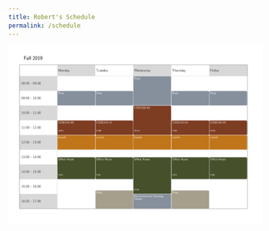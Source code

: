 ```yaml
---
title: Robert's Schedule
permalink: /schedule
---
```


![Robert's Current Quarter Schedule](figs/Rose_Schedule.png)

